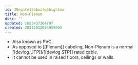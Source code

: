 ```yaml
---
id: 30nqnfe12ebxzfq6bigh3ow
title: Non-Plenum
desc: ''
updated: 1653437364797
created: 20211012094959000
---
```


- Also known as PVC.
- As opposed to [[Plenum]] cabeling, Non-Plenum is a normal [[devlog.UTP]]/[[devlog.STP]] rated cable.
- It cannot be used in raised floors, ceilings or walls.
